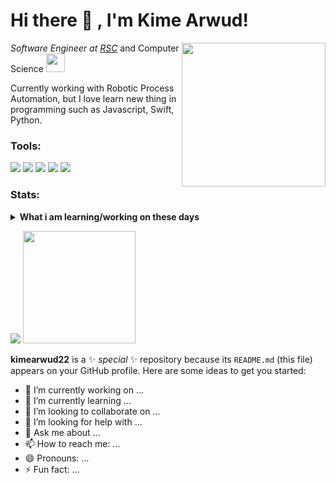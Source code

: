 # Hi there 👋 , I'm Kime Arwud!
<img align='right' src="https://www.google.com/imgres?imgurl=https%3A%2F%2Fmedia2.giphy.com%2Fmedia%2FRbDKaczqWovIugyJmW%2Fgiphy.gif&imgrefurl=https%3A%2F%2Fgiphy.com%2Fexplore%2Fcoding&tbnid=e9hPImsTmTzH1M&vet=12ahUKEwjLyurA6Ln9AhX1TnwKHQiaCV8QMygAegQIARA_..i&docid=byl13oNOX0zH9M&w=480&h=270&q=gif%20%20coding%20home%20lucu&ved=2ahUKEwjLyurA6Ln9AhX1TnwKHQiaCV8QMygAegQIARA_" width="230">
<p><em>Software Engineer at <a href="http://www.rumahsampah.com">RSC</a>
</em> and Computer Science  <img src="https://media.giphy.com/media/WUlplcMpOCEmTGBtBW/giphy.gif" width="30"> </p>
Currently working with Robotic Process Automation, but I love learn new thing in programming such as Javascript, Swift, Python.  

### Tools:
<p>
    <img src="https://img.shields.io/badge/OS-MacOS-blue?&logo=apple" />
    <img src="https://img.shields.io/badge/Code-Swift-blue?&logo=swift" />
    <img src="https://img.shields.io/badge/IDE-Xcode-blue?&logo=xcode" />
    <img src="https://img.shields.io/badge/Text%20Editor-Visual%20Studio%20Code-blue?&logo=visual%20studio%20code&logoColor=blue" />
    <img src="https://gpvc.arturio.dev/bagusfe" />
</p>

### Stats:
<details>
 <summary><strong>What i am learning/working on these days</strong></summary>
    - 🔭 I’m currently working on RPA </br>
    - 🌱 I’m currently learning Python,SwiftUI and UIKit </br>
    - 👯 I’m looking to collaborate on Automation Project, Mobile Apps. </br>
    - 🤔 I’m looking for help with master of programming. hehe </br>
    - 💬 Ask me about anything.</br>
    - 📫 How to reach me: <a href="mailto:goodfe@yahoo.com">Email me!</a>  </br>
    - 😄 Pronouns: He/Him </br>
    - ⚡ Fun fact: ... </br>
</details>
<p>
    <img src="https://github-readme-stats.vercel.app/api?username=kimearwud22&hide=contribs,prs&show_icons=true&hide_border=true&title_color=000" />
    <img src="https://github-readme-stats.vercel.app/api/top-langs/?username=kimearwud22&layout=compact" height=180 />
</p>



**kimearwud22** is a ✨ _special_ ✨ repository because its `README.md` (this file) appears on your GitHub profile.
Here are some ideas to get you started:
- 🔭 I’m currently working on ...
- 🌱 I’m currently learning ...
- 👯 I’m looking to collaborate on ...
- 🤔 I’m looking for help with ...
- 💬 Ask me about ...
- 📫 How to reach me: ...
- 😄 Pronouns: ...
- ⚡ Fun fact: ...


